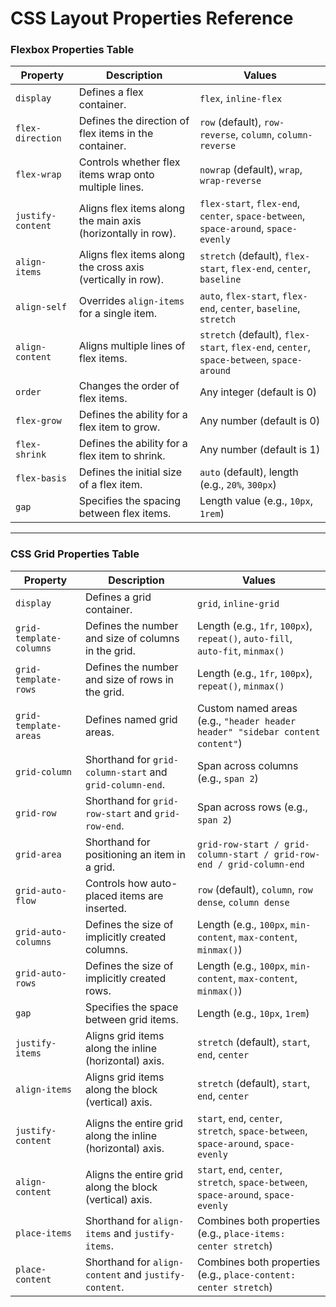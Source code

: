 # CSS Layout Properties Reference

### **Flexbox Properties Table**

| **Property**            | **Description**                                                  | **Values**                                                                                                                                                   |
|-------------------------|------------------------------------------------------------------|--------------------------------------------------------------------------------------------------------------------------------------------------------------|
| `display`               | Defines a flex container.                                        | `flex`, `inline-flex`                                                                                                                                        |
| `flex-direction`         | Defines the direction of flex items in the container.            | `row` (default), `row-reverse`, `column`, `column-reverse`                                                                                                   |
| `flex-wrap`             | Controls whether flex items wrap onto multiple lines.            | `nowrap` (default), `wrap`, `wrap-reverse`                                                                                                                   |
| `justify-content`        | Aligns flex items along the main axis (horizontally in row).     | `flex-start`, `flex-end`, `center`, `space-between`, `space-around`, `space-evenly`                                                                          |
| `align-items`            | Aligns flex items along the cross axis (vertically in row).      | `stretch` (default), `flex-start`, `flex-end`, `center`, `baseline`                                                                                          |
| `align-self`             | Overrides `align-items` for a single item.                      | `auto`, `flex-start`, `flex-end`, `center`, `baseline`, `stretch`                                                                                            |
| `align-content`          | Aligns multiple lines of flex items.                            | `stretch` (default), `flex-start`, `flex-end`, `center`, `space-between`, `space-around`                                                                     |
| `order`                 | Changes the order of flex items.                                | Any integer (default is 0)                                                                                                                                   |
| `flex-grow`             | Defines the ability for a flex item to grow.                    | Any number (default is 0)                                                                                                                                    |
| `flex-shrink`           | Defines the ability for a flex item to shrink.                  | Any number (default is 1)                                                                                                                                    |
| `flex-basis`            | Defines the initial size of a flex item.                        | `auto` (default), length (e.g., `20%`, `300px`)                                                                                                              |
| `gap`                   | Specifies the spacing between flex items.                       | Length value (e.g., `10px`, `1rem`)                                                                                                                          |

---

### **CSS Grid Properties Table**

| **Property**                | **Description**                                                  | **Values**                                                                                                                           |
|-----------------------------|------------------------------------------------------------------|--------------------------------------------------------------------------------------------------------------------------------------|
| `display`                   | Defines a grid container.                                        | `grid`, `inline-grid`                                                                                                                |
| `grid-template-columns`      | Defines the number and size of columns in the grid.              | Length (e.g., `1fr`, `100px`), `repeat()`, `auto-fill`, `auto-fit`, `minmax()`                                                       |
| `grid-template-rows`         | Defines the number and size of rows in the grid.                 | Length (e.g., `1fr`, `100px`), `repeat()`, `minmax()`                                                                                |
| `grid-template-areas`        | Defines named grid areas.                                        | Custom named areas (e.g., `"header header header" "sidebar content content"`)                                                        |
| `grid-column`                | Shorthand for `grid-column-start` and `grid-column-end`.         | Span across columns (e.g., `span 2`)                                                                                                |
| `grid-row`                   | Shorthand for `grid-row-start` and `grid-row-end`.               | Span across rows (e.g., `span 2`)                                                                                                    |
| `grid-area`                  | Shorthand for positioning an item in a grid.                     | `grid-row-start / grid-column-start / grid-row-end / grid-column-end`                                                                |
| `grid-auto-flow`             | Controls how auto-placed items are inserted.                     | `row` (default), `column`, `row dense`, `column dense`                                                                               |
| `grid-auto-columns`          | Defines the size of implicitly created columns.                  | Length (e.g., `100px`, `min-content`, `max-content`, `minmax()`)                                                                     |
| `grid-auto-rows`             | Defines the size of implicitly created rows.                     | Length (e.g., `100px`, `min-content`, `max-content`, `minmax()`)                                                                     |
| `gap`                        | Specifies the space between grid items.                         | Length (e.g., `10px`, `1rem`)                                                                                                        |
| `justify-items`              | Aligns grid items along the inline (horizontal) axis.            | `stretch` (default), `start`, `end`, `center`                                                                                        |
| `align-items`                | Aligns grid items along the block (vertical) axis.               | `stretch` (default), `start`, `end`, `center`                                                                                        |
| `justify-content`            | Aligns the entire grid along the inline (horizontal) axis.       | `start`, `end`, `center`, `stretch`, `space-between`, `space-around`, `space-evenly`                                                 |
| `align-content`              | Aligns the entire grid along the block (vertical) axis.          | `start`, `end`, `center`, `stretch`, `space-between`, `space-around`, `space-evenly`                                                 |
| `place-items`                | Shorthand for `align-items` and `justify-items`.                 | Combines both properties (e.g., `place-items: center stretch`)                                                                       |
| `place-content`              | Shorthand for `align-content` and `justify-content`.             | Combines both properties (e.g., `place-content: center stretch`)                                                                     |